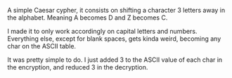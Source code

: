 A simple Caesar cypher, it consists on shifting a character 3 letters away in the alphabet. Meaning A becomes D and Z becomes C.

I made it to only work accordingly on capital letters and numbers. Everything else, except for blank spaces, gets kinda weird, becoming any char on the ASCII table.

It was pretty simple to do. I just added 3 to the ASCII value of each char in the encryption, and reduced 3 in the decryption.
